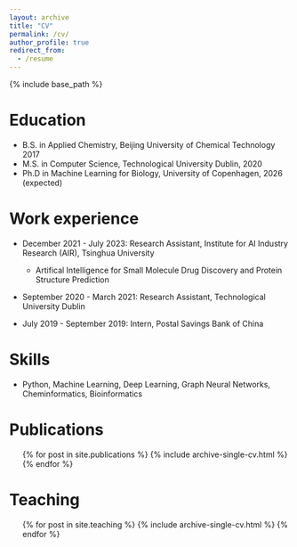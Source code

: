 ```yaml
---
layout: archive
title: "CV"
permalink: /cv/
author_profile: true
redirect_from:
  - /resume
---
```


{% include base_path %}

Education
======
* B.S. in Applied Chemistry, Beijing University of Chemical Technology 2017
* M.S. in Computer Science, Technological University Dublin, 2020
* Ph.D in Machine Learning for Biology, University of Copenhagen, 2026 (expected)

Work experience
======
* December 2021 - July 2023: Research Assistant, Institute for AI Industry Research (AIR), Tsinghua University
  * Artifical Intelligence for Small Molecule Drug Discovery and Protein Structure Prediction

* September 2020 - March 2021: Research Assistant, Technological University Dublin

* July 2019 - September 2019: Intern, Postal Savings Bank of China

Skills
======
* Python, Machine Learning, Deep Learning, Graph Neural Networks, Cheminformatics, Bioinformatics


Publications
======
  <ul>{% for post in site.publications %}
    {% include archive-single-cv.html %}
  {% endfor %}</ul>
  
Teaching
======
  <ul>{% for post in site.teaching %}
    {% include archive-single-cv.html %}
  {% endfor %}</ul>
  

